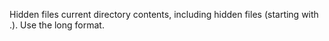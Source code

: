Hidden files 
 current directory contents, including hidden files (starting with .). Use the long format.
